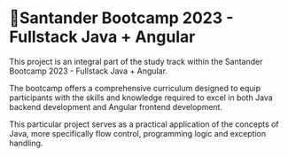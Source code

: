 
# 📘Santander Bootcamp 2023 - Fullstack Java + Angular


This project is an integral part of the study track within the Santander Bootcamp 2023 - Fullstack Java + Angular. 

The bootcamp offers a comprehensive curriculum designed to equip participants with the skills and knowledge required to excel in both Java backend development and Angular frontend development. 

This particular project serves as a practical application of the concepts of Java, more specifically flow control, programming logic and exception handling.
